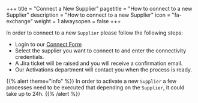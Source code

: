 +++
title = "Connect a New Supplier"
pagetitle = "How to connect to a new Supplier"
description = "How to connect to a new Supplier"
icon = "fa-exchange"
weight = 1
alwaysopen = false
+++

In order to connect to a new `Supplier` please follow the following steps:

- Login to our [Connect Form](https://connect.xmltravelgate.com)
- Select the supplier you want to connect to and enter the connectivity credentials.
- A Jira ticket will be raised and you will receive a confirmation email.
- Our Activations department will contact you when the process is ready.

{{% alert theme="info" %}}
In order to activate a new `Supplier` a few processes need to be executed that depending on the `Supplier`, it could take up to 24h.
{{% /alert %}}
